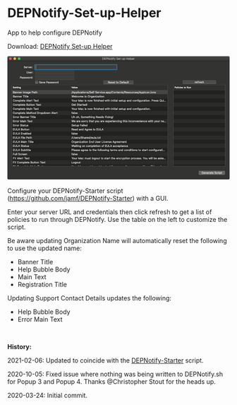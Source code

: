 # DEPNotify-Set-up-Helper
App to help configure DEPNotify

Download: [DEPNotify Set-up Helper](https://github.com/BIG-RAT/DEPNotify-Set-up-Helper/releases/download/current/DEPNotify.Set-up.Helper.zip)

![DEPNotify Set-up Helper](./DEPNotify%20Set-up%20Helper/help/images/app.png "DEPNotify Set-up Helper")

Configure your DEPNotify-Starter script (https://github.com/jamf/DEPNotify-Starter) with a GUI.

Enter your server URL and credentials then click refresh to get a list of policies to run through DEPNotify.  Use the table on the left to customize the script.

Be aware updating Organization Name will automatically reset the following to use the updated name:

*  Banner Title
*  Help Bubble Body
* 	Main Text
* 	Registration Title

Updating Support Contact Details updates the following:

* Help Bubble Body
* Error Main Text

<br/>

**History:**

2021-02-06: Updated to coincide with the [DEPNotify-Starter](https://github.com/jamf/DEPNotify-Starter) script.

2020-10-05: Fixed issue where nothing was being written to DEPNotify.sh for Popup 3 and Popup 4.  Thanks @Christopher Stout for the heads up.

2020-03-24: Initial commit.